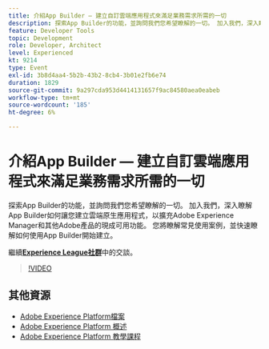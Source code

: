 ```yaml
---
title: 介紹App Builder — 建立自訂雲端應用程式來滿足業務需求所需的一切
description: 探索App Builder的功能，並詢問我們您希望瞭解的一切。 加入我們，深入瞭解App Builder如何讓您建立雲端原生應用程式，以擴充Adobe Experience Manager和其他Adobe產品的現成可用功能。 您將瞭解常見使用案例，並快速瞭解如何使用App Builder開始建立。
feature: Developer Tools
topic: Development
role: Developer, Architect
level: Experienced
kt: 9214
type: Event
exl-id: 3b8d4aa4-5b2b-43b2-8cb4-3b01e2fb6e74
duration: 1829
source-git-commit: 9a297cda953d4414131657f9ac84580aea0eabeb
workflow-type: tm+mt
source-wordcount: '185'
ht-degree: 6%

---
```


# 介紹App Builder — 建立自訂雲端應用程式來滿足業務需求所需的一切

探索App Builder的功能，並詢問我們您希望瞭解的一切。 加入我們，深入瞭解App Builder如何讓您建立雲端原生應用程式，以擴充Adobe Experience Manager和其他Adobe產品的現成可用功能。 您將瞭解常見使用案例，並快速瞭解如何使用App Builder開始建立。

繼續&#x200B;**[Experience League社群](https://adobe.ly/3AYeJlv)**&#x200B;中的交談。

>[!VIDEO](https://video.tv.adobe.com/v/337767/?quality=12&learn=on&hidetitle=true)

## 其他資源

- [Adobe Experience Platform檔案](https://experienceleague.adobe.com/docs/experience-platform.html)
- [Adobe Experience Platform 概述](https://experienceleague.adobe.com/docs/experience-platform/landing/home.html?lang=zh-Hant)
- [Adobe Experience Platform 教學課程](https://experienceleague.adobe.com/docs/platform-learn/tutorials/overview.html?lang=zh-Hant)
